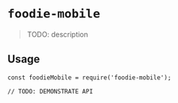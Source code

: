 # `foodie-mobile`

> TODO: description

## Usage

```
const foodieMobile = require('foodie-mobile');

// TODO: DEMONSTRATE API
```
